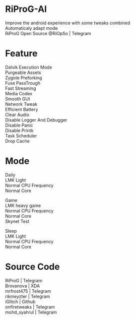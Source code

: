# RiProG-AI
Improve the android experience with some tweaks combined <br />
Automaticaly adapt  mode <br />
RiProG Open Source @RiOpSo | Telegram  <br />

# Feature
Dalvik Execution Mode <br />
Purgeable Assets <br />
Zygote Preforking <br />
Fuse PassTrough <br />
Fast Streaming <br />
Media Codex <br />
Smooth GUI <br />
Network Tweak <br />
Efficient Battery <br />
Clear Audio <br />
Disable Logger And Debugger <br />
Disable Panic <br />
Disable Printk <br />
Task Scheduler <br />
Drop Cache <br />

# Mode
Daily <br />
LMK Light <br />
Normal CPU Frequency <br />
Normal Core <br />

Game <br />
LMK heavy game <br />
Normal CPU Frequency <br />
Normal Core <br />
Skynet Test <br />

Sleep <br />
LMK Light <br />
Normal CPU Frequency <br />
Normal Core <br />

# Source Code
RiProG | Telegram <br />
Brovanova | XDA <br />
mrfrost475  | Telegram <br />
rikmeyzter | Telegram <br />
iGlitch | Github <br />
onfiretweaks | Telegram <br />
mohd_syahrul | Telegram <br />

